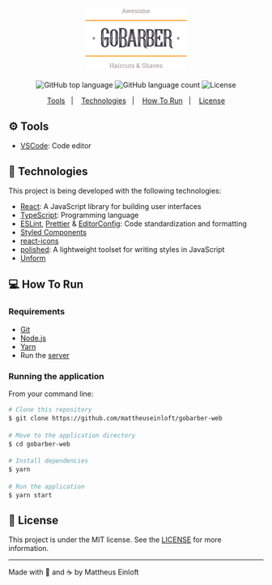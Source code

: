 <h1 align="center">
  <img alt="GoBarber Web"
    src=".github/logo.svg"
    width="200px"
  />
</h1>

<p align="center">
  <img alt="GitHub top language" src="https://img.shields.io/github/languages/top/mattheuseinloft/gobarber-web?color=%23FF9000">

  <img alt="GitHub language count" src="https://img.shields.io/github/languages/count/mattheuseinloft/gobarber-web?color=%23FF9000">

  <img alt="License" src="https://img.shields.io/github/license/mattheuseinloft/gobarber-web?color=%23FF9000">
</p>

<p align="center">
  <a href="#gear-tools">Tools</a>&nbsp;&nbsp;&nbsp;|&nbsp;&nbsp;&nbsp;
  <a href="#rocket-technologies">Technologies</a>&nbsp;&nbsp;&nbsp;|&nbsp;&nbsp;&nbsp;
  <a href="#computer-how-to-run">How To Run</a>&nbsp;&nbsp;&nbsp;|&nbsp;&nbsp;&nbsp;
  <a href="#memo-license">License</a>
</p>

## :gear: Tools

- [VSCode](https://code.visualstudio.com/): Code editor

## :rocket: Technologies

This project is being developed with the following technologies:

- [React](https://reactjs.org/): A JavaScript library for building user interfaces
- [TypeScript](https://www.typescriptlang.org/): Programming language
- [ESLint](https://eslint.org/), [Prettier](https://prettier.io/) & [EditorConfig](https://editorconfig.org/): Code standardization and formatting
- [Styled Components](https://styled-components.com/)
- [react-icons](https://react-icons.github.io/react-icons/)
- [polished](https://polished.js.org/): A lightweight toolset for writing styles in JavaScript
- [Unform](https://github.com/Rocketseat/unform)
<!-- - [React Router DOM](https://www.npmjs.com/package/react-router-dom): Declarative Routing for React.js -->
<!-- - [axios](https://www.npmjs.com/package/axios) -->

## :computer: How To Run

### Requirements
- [Git](https://git-scm.com/)
- [Node.js](https://nodejs.org/)
- [Yarn](https://yarnpkg.com/)
- Run the [server](https://github.com/mattheuseinloft/gobarber-api#computer-how-to-run)

### Running the application
From your command line:
```bash
# Clone this repository
$ git clone https://github.com/mattheuseinloft/gobarber-web

# Move to the application directory
$ cd gobarber-web

# Install dependencies
$ yarn

# Run the application
$ yarn start
```

## :memo: License
This project is under the MIT license. See the [LICENSE](https://github.com/mattheuseinloft/gobarber-web/blob/master/LICENSE) for more information.

---

Made with 💙 and ☕ by Mattheus Einloft
